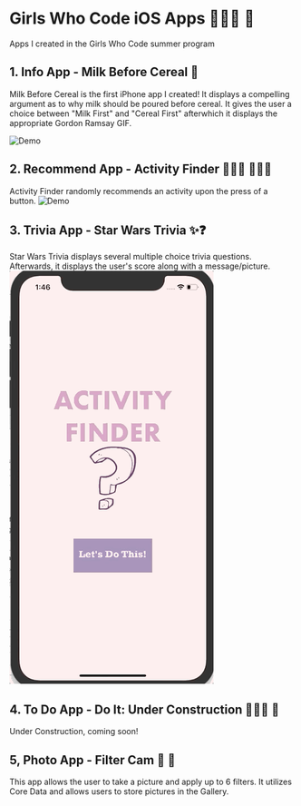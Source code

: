 # Girls Who Code iOS Apps  👩🏽‍💻 📱
Apps I created in the Girls Who Code summer program 

## 1. Info App - Milk Before Cereal 🥣
Milk Before Cereal is the first iPhone app I created! It displays a compelling argument as to why milk should be poured before cereal. It gives the user a choice between "Milk First" and "Cereal First" afterwhich it displays the appropriate Gordon Ramsay GIF.

![Demo](/GIFs/1_Demo.gif "Demo")

## 2. Recommend App - Activity Finder 🏄🏽‍♀️ 🚴🏽‍♀️
Activity Finder randomly recommends an activity upon the press of a button.
![Demo](/GIFs/2_Demo.gif "Demo")

## 3. Trivia App - Star Wars Trivia ✨❓
Star Wars Trivia displays several multiple choice trivia questions. Afterwards, it displays the user's score along with a message/picture.
![Demo](/GIFs/3_Demo.gif "Demo")

## 4. To Do App - Do It: Under Construction 👷🏼‍♀️ 🚧
Under Construction, coming soon!

## 5, Photo App - Filter Cam  📸 🎨
This app allows the user to take a picture and apply up to 6 filters. It utilizes Core Data and allows users to store pictures in the Gallery.
